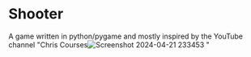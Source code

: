# Shooter
A game written in python/pygame and mostly inspired by the YouTube channel "Chris Courses![Screenshot 2024-04-21 233453](https://github.com/AlirezaSaadatmand/Shooter/assets/157215281/6e991536-a881-4565-a18a-ef9203315bd7)
"
